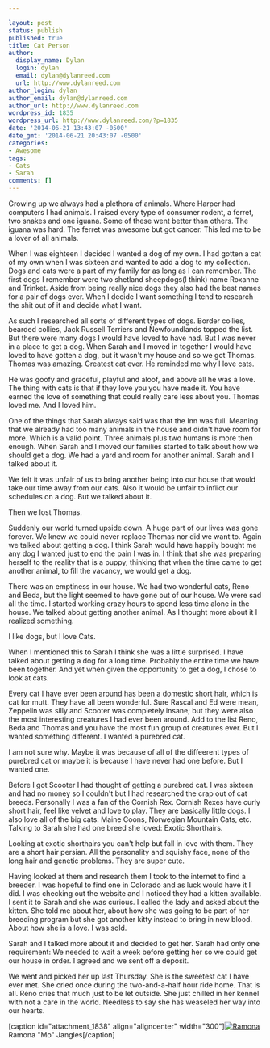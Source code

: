 ```yaml
---

layout: post
status: publish
published: true
title: Cat Person
author:
  display_name: Dylan
  login: dylan
  email: dylan@dylanreed.com
  url: http://www.dylanreed.com
author_login: dylan
author_email: dylan@dylanreed.com
author_url: http://www.dylanreed.com
wordpress_id: 1835
wordpress_url: http://www.dylanreed.com/?p=1835
date: '2014-06-21 13:43:07 -0500'
date_gmt: '2014-06-21 20:43:07 -0500'
categories:
- Awesome
tags:
- Cats
- Sarah
comments: []
---
```


Growing up we always had a plethora of animals. Where Harper had computers I had animals. I raised every type of consumer rodent, a ferret, two snakes and one iguana. Some of these went better than others. The iguana was hard. The ferret was awesome but got cancer. This led me to be a lover of all animals.

When I was eighteen I decided I wanted a dog of my own. I had gotten a cat of my own when I was sixteen and wanted to add a dog to my collection. Dogs and cats were a part of my family for as long as I can remember. The first dogs I remember were two shetland sheepdogs(I think) name Roxanne and Trinket. Aside from being really nice dogs they also had the best names for a pair of dogs ever. When I decide I want something I tend to research the shit out of it and decide what I want.

As such I researched all sorts of different types of dogs. Border collies, bearded collies, Jack Russell Terriers and Newfoundlands topped the list. But there were many dogs I would have loved to have had. But I was never in a place to get a dog. When Sarah and I moved in together I would have loved to have gotten a dog, but it wasn't my house and so we got Thomas. Thomas was amazing. Greatest cat ever. He reminded me why I love cats.

He was goofy and graceful, playful and aloof, and above all he was a love. The thing with cats is that if they love you you have made it. You have earned the love of something that could really care less about you. Thomas loved me. And I loved him.

One of the things that Sarah always said was that the Inn was full. Meaning that we already had too many animals in the house and didn't have room for more. Which is a valid point. Three animals plus two humans is more then enough. When Sarah and I moved our families started to talk about how we should get a dog. We had a yard and room for another animal. Sarah and I talked about it.

We felt it was unfair of us to bring another being into our house that would take our time away from our cats. Also it would be unfair to inflict our schedules on a dog. But we talked about it.

Then we lost Thomas.

Suddenly our world turned upside down. A huge part of our lives was gone forever. We knew we could never replace Thomas nor did we want to. Again we talked about getting a dog. I think Sarah would have happily bought me any dog I wanted just to end the pain I was in. I think that she was preparing herself to the reality that is a puppy, thinking that when the time came to get another animal, to fill the vacancy, we would get a dog.

There was an emptiness in our house. We had two wonderful cats, Reno and Beda, but the light seemed to have gone out of our house. We were sad all the time. I started working crazy hours to spend less time alone in the house. We talked about getting another animal. As I thought more about it I realized something.

I like dogs, but I love Cats.

When I mentioned this to Sarah I think she was a little surprised. I have talked about getting a dog for a long time. Probably the entire time we have been together. And yet when given the opportunity to get a dog, I chose to look at cats.

Every cat I have ever been around has been a domestic short hair, which is cat for mutt. They have all been wonderful. Sure Rascal and Ed were mean, Zeppelin was silly and Scooter was completely insane; but they were also the most interesting creatures I had ever been around. Add to the list Reno, Beda and Thomas and you have the most fun group of creatures ever. But I wanted something different. I wanted a purebred cat.

I am not sure why. Maybe it was because of all of the diffeerent types of purebred cat or maybe it is because I have never had one before. But I wanted one.

Before I got Scooter I had thought of getting a purebred cat. I was sixteen and had no money so I couldn't but I had researched the crap out of cat breeds. Personally I was a fan of the Cornish Rex. Cornish Rexes have curly short hair, feel like velvet and love to play. They are basically little dogs. I also love all of the big cats: Maine Coons, Norwegian Mountain Cats, etc. Talking to Sarah she had one breed she loved: Exotic Shorthairs.

Looking at exotic shorthairs you can't help but fall in love with them. They are a short hair persian. All the personality and squishy face, none of the long hair and genetic problems. They are super cute.

Having looked at them and research them I took to the internet to find a breeder. I was hopeful to find one in Colorado and as luck would have it I did. I was checking out the website and I noticed they had a kitten available. I sent it to Sarah and she was curious. I called the lady and asked about the kitten. She told me about her, about how she was going to be part of her breeding program but she got another kitty instead to bring in new blood. About how she is a love. I was sold.

Sarah and I talked more about it and decided to get her. Sarah had only one requirement: We needed to wait a week before getting her so we could get our house in order. I agreed and we sent off a deposit.

We went and picked her up last Thursday. She is the sweetest cat I have ever met. She cried once during the two-and-a-half hour ride home. That is all. Reno cries that much just to be let outside. She just chilled in her kennel with not a care in the world. Needless to say she has weaseled her way into our hearts.

[caption id="attachment_1838" align="aligncenter" width="300"][![Ramona ][1]][2] Ramona "Mo" Jangles[/caption]

   [1]: http://www.dylanreed.com/wp-content/uploads/2014/06/2014-06-20-16.17.18-300x300.jpg
   [2]: http://www.dylanreed.com/wp-content/uploads/2014/06/2014-06-20-16.17.18.jpg

